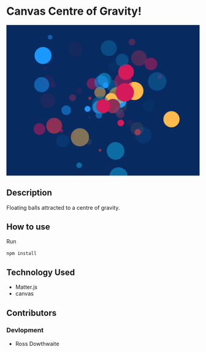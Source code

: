 # Canvas Centre of Gravity!

![Screenshot](https://github.com/rossdowthwaite/js-canvas-center-of-gravity/blob/master/cog.png?raw=true)

## Description

Floating balls attracted to a centre of gravity.

## How to use

Run
```
npm install
```

## Technology Used

* Matter.js
* canvas

## Contributors
### Devlopment

* Ross Dowthwaite
